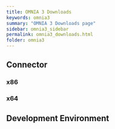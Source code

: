 ```yaml
---
title: OMNIA 3 Downloads
keywords: omnia3
summary: "OMNIA 3 Downloads page"
sidebar: omnia3_sidebar
permalink: omnia3_downloads.html
folder: omnia3
---
```


## Connector

### x86

### x64

## Development Environment
